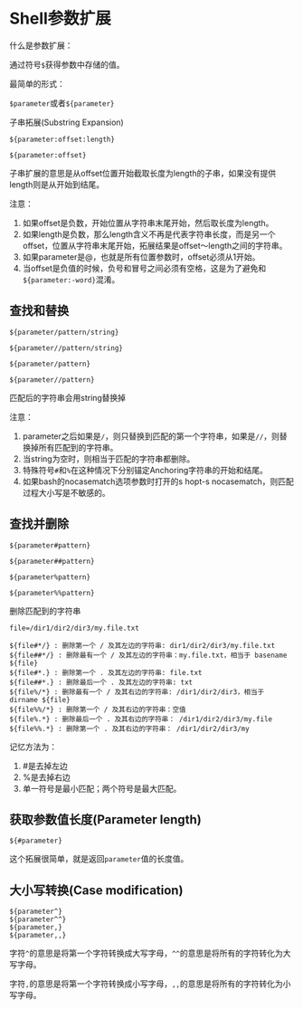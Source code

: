 # Shell参数扩展

什么是参数扩展：

通过符号`$`获得参数中存储的值。



最简单的形式：

`$parameter`或者`${parameter}`



子串拓展(Substring Expansion)

`${parameter:offset:length}`

`${parameter:offset}`

子串扩展的意思是从offset位置开始截取长度为length的子串，如果没有提供length则是从开始到结尾。

注意：

1. 如果offset是负数，开始位置从字符串末尾开始，然后取长度为length。
2. 如果length是负数，那么length含义不再是代表字符串长度，而是另一个offset，位置从字符串末尾开始，拓展结果是offset～length之间的字符串。
3. 如果parameter是@，也就是所有位置参数时，offset必须从1开始。
4. 当offset是负值的时候，负号和冒号之间必须有空格，这是为了避免和`${parameter:-word}`混淆。



## 查找和替换

`${parameter/pattern/string}`

`${parameter//pattern/string}`

`${parameter/pattern}`

`${parameter//pattern}`

匹配后的字符串会用string替换掉

注意：

1. parameter之后如果是`/`，则只替换到匹配的第一个字符串，如果是`//`，则替换掉所有匹配到的字符串。
2. 当string为空时，则相当于匹配的字符串都删除。
3. 特殊符号`#`和`%`在这种情况下分别锚定Anchoring字符串的开始和结尾。
4. 如果bash的nocasematch选项参数时打开的s hopt-s nocasematch，则匹配过程大小写是不敏感的。



## 查找并删除

`${parameter#pattern}`

`${parameter##pattern}`

`${parameter%pattern}`

`${parameter%%pattern}`

删除匹配到的字符串

```
file=/dir1/dir2/dir3/my.file.txt
```

```shell
${file#*/} : 删除第一个 / 及其左边的字符串: dir1/dir2/dir3/my.file.txt
${file##*/} : 删除最有一个 / 及其左边的字符串：my.file.txt，相当于 basename ${file}
${file#*.} : 删除第一个 . 及其左边的字符串: file.txt
${file##*.} : 删除最后一个 . 及其左边的字符串: txt
${file%/*} : 删除最有一个 / 及其右边的字符串: /dir1/dir2/dir3，相当于 dirname ${file}
${file%%/*} : 删除第一个 / 及其右边的字符串：空值
${file%.*} : 删除最后一个 . 及其右边的字符串： /dir1/dir2/dir3/my.file
${file%%.*} : 删除第一个 . 及其右边的字符串： /dir1/dir2/dir3/my
```

记忆方法为：

1. #是去掉左边
2. %是去掉右边
3. 单一符号是最小匹配；两个符号是最大匹配。



## 获取参数值长度(Parameter length)

`${#parameter}`

这个拓展很简单，就是返回`parameter`值的长度值。



## 大小写转换(Case modification)

```shell
${parameter^}
${parameter^^}
${parameter,}
${parameter,,}
```

字符`^`的意思是将第一个字符转换成大写字母，`^^`的意思是将所有的字符转化为大写字母。

字符`,`的意思是将第一个字符转换成小写字母，`,,`的意思是将所有的字符转化为小写字母。